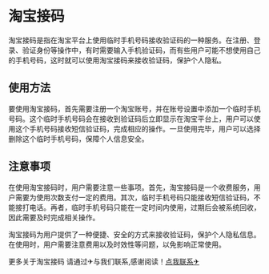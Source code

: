 # 淘宝接码

淘宝接码是指在淘宝平台上使用临时手机号码接收验证码的一种服务。在注册、登录、验证身份等操作中，有时需要输入手机验证码，而有些用户可能不想使用自己的手机号码，这时就可以使用淘宝接码来接收验证码，保护个人隐私。

## 使用方法

要使用淘宝接码，首先需要注册一个淘宝账号，并在账号设置中添加一个临时手机号码。这个临时手机号码会在接收到验证码后立即显示在淘宝平台上，用户可以使用这个手机号码接收短信验证码，完成相应的操作。一旦使用完毕，用户可以选择删除这个临时手机号码，保障个人信息安全。

## 注意事项

在使用淘宝接码时，用户需要注意一些事项。首先，淘宝接码是一个收费服务，用户需要为使用次数支付一定的费用。其次，临时手机号码只能接收短信验证码，不能接打电话。再者，临时手机号码只能在一定时间内使用，过期后会被系统回收，因此需要及时完成相关操作。

淘宝接码为用户提供了一种便捷、安全的方式来接收验证码，保护个人隐私信息。在使用时，用户需要注意费用以及时效性等问题，以免影响正常使用。

更多关于淘宝接码 请通过✈与我们联系,感谢阅读！[点我联系✈](https://news.k02.cc)